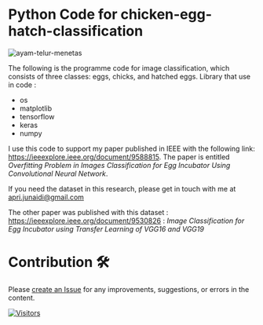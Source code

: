 # Python Code for chicken-egg-hatch-classification
![ayam-telur-menetas](https://github.com/aprijunaidi/chicken-egg-hatch-classification/assets/7279471/783be8fa-a03c-4d88-8516-e2355d4f5521)

The following is the programme code for image classification, which consists of three classes: eggs, chicks, and hatched eggs.
Library that use in code :
- os
- matplotlib
- tensorflow
- keras
- numpy

I use this code to support my paper published in IEEE with the following link: https://ieeexplore.ieee.org/document/9588815. The paper is entitled *Overfitting Problem in Images Classification for Egg Incubator Using Convolutional Neural Network*.

If you need the dataset in this research, please get in touch with me at apri.junaidi@gmail.com

The other paper was published with this dataset :
https://ieeexplore.ieee.org/document/9530826 : *Image Classification for Egg Incubator using Transfer Learning of VGG16 and VGG19*

# Contribution :hammer_and_wrench:

Please [create an Issue](https://github.com/aprijunaidi/chicken-egg-hatch-classification/issues) for any improvements, suggestions, or errors in the content.


[![Visitors](https://api.visitorbadge.io/api/visitors?path=https%3A%2F%2Fgithub.com%2Faprijunaidi%2Fchicken-egg-hatch-classification&countColor=%23263759)](https://visitorbadge.io/status?path=https%3A%2F%2Fgithub.com%2Faprijunaidi%2Fchicken-egg-hatch-classification)

